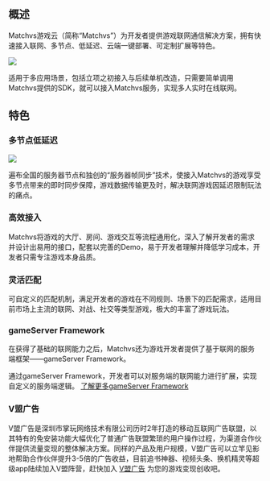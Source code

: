 
## 概述

Matchvs游戏云（简称“Matchvs”）为开发者提供游戏联网通信解决方案，拥有快速接入联网、多节点、低延迟、云端一键部署、可定制扩展等特色。  

![](http://imgs.matchvs.com/static/Introduction3.png)

适用于多应用场景，包括立项之初接入与后续单机改造，只需要简单调用Matchvs提供的SDK，就可以接入Matchvs服务，实现多人实时在线联网。


## 特色  

### 多节点低延迟 

![](http://imgs.matchvs.com/static/Introduction1.png)

遍布全国的服务器节点和独创的“服务器帧同步”技术，使接入Matchvs的游戏享受多节点带来的即时同步保障，游戏数据传输更及时，解决联网游戏因延迟限制玩法的痛点。

### 高效接入

Matchvs将游戏的大厅、房间、游戏交互等流程通用化，深入了解开发者的需求并设计出易用的接口，配套以完善的Demo，易于开发者理解并降低学习成本，开发者只需专注游戏本身品质。

### 灵活匹配

可自定义的匹配机制，满足开发者的游戏在不同规则、场景下的匹配需求，适用目前市场上主流的联网、对战、社交等类型游戏，极大的丰富了游戏玩法。

### gameServer Framework

在获得了基础的联网能力之后，Matchvs还为游戏开发者提供了基于联网的服务端框架——gameServer Framework。

通过gameServer Framework，开发者可以对服务端的联网能力进行扩展，实现自定义的服务端逻辑。 [了解更多gameServer Framework](http://www.matchvs.com/service?page=gameServer)

### V盟广告

V盟广告是深圳市掌玩网络技术有限公司历时2年打造的移动互联网广告联盟，以其特有的免安装功能大幅优化了普通广告联盟繁琐的用户操作过程，为渠道合作伙伴提供流量变现的整体解决方案。同样的产品及用户规模，V盟广告可以立竿见影地帮助合作伙伴提升3-5倍的广告收益，目前追书神器、视频头条、换机精灵等超级app陆续加入V盟阵营，赶快加入 [V盟广告](http://union.matchvs.com) 为您的游戏变现创收吧。
